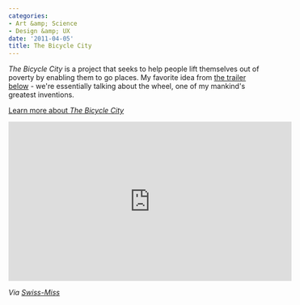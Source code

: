 ```yaml
---
categories:
- Art &amp; Science
- Design &amp; UX
date: '2011-04-05'
title: The Bicycle City
---
```


<em>The Bicycle City</em> is a project that seeks to help people lift themselves out of poverty by enabling them to go places. My favorite idea from <a href="http://vimeo.com/20370519">the trailer below</a> - we're essentially talking about the wheel, one of my mankind's greatest inventions.

<a href="http://thebicyclecityfilm.com/">Learn more about <em>The Bicycle City</em></a>

<p align="center"><iframe src="https://player.vimeo.com/video/20370519?byline=0" width="560" height="315" frameborder="0"></iframe></p>

<em>Via <a href="http://www.swiss-miss.com/2011/03/the-bicycle-city-trailer.html">Swiss-Miss</a></em>